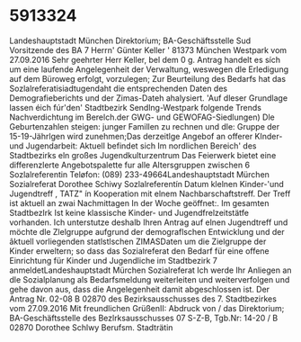 # 5913324

Landeshauptstadt München Direktoríum; BA-Geschäftsstelle Sud Vorsitzende des BA 7 Herrn' Günter Keller ' 81373 München
Westpark vom 27.09.2016
Sehr geehrter Herr Keller, bel dem 0 g. Antrag handelt es sích um eine laufende Angelegenheit der Verwaltung, weswegen dle Erledigung auf dem Büroweg erfolgt,
vorzulegen; Zur Beurteilung des Bedarfs hat das Sozlalreferatisiadtugendaht die entsprechenden Daten des Demografieberichts und der Zimas-Dateh ahalysiert.
'Auf dleser Grundlage lassen éich fúr'den' Stadtbezirk Sendlng-Westpark folgende Trends
Nachverdichtung im Berelch.der GWG- und GEWOFAG-Siedlungen)
Dle Geburtenzahlen steigen:
junger Famillen zu rechnen und dle: Gruppe der 15-19-Jährlgen wird zunehmen;Das derzeitlge Angebof an offerer KInder- und Jugendarbeit: Aktuell befindet sich Im nordlichen Bereich' des Stadtbezirks eln großes Jugendkulturzentrum Das Feierwerk bietet eine differenzlerte Angebotspalette fur alle Altersgruppen zwischen 6
Sozlalreferentin
Teløfon: (089) 233-49664Landeshauptstadt Mürchen Sozialreferat
Dorothee Schiwy Sozlalreferentín
Datum
klelnen Kinder-'und Jugendtreff , TATZ" ín Kooperation mit elnem Nachbarschaftstreff. Der Treff ist aktuell an zwai Nachmittagen In der Woche geöffnet:. Im gesamten StadtbezIrk Ist keine klassische Kinder- und Jugendfrelzeitstätfe vorhanden.
Ich unterstutze deshalb Ihren Antrag auf elnen Jugendtreff und möchte dle Zlelgruppe aufgrund der demograflschen Entwicklung und der âktuell vorliegenden statlstlschen ZIMASDaten um die Zielgruppe der Kinder erweltern; so dass das Sozialreferat den Bedarf für eine offene Einrichtung für Kinder und Jugendliche im Stadtbezirk 7 anmeldetLandeshauptstadt Mürchen Sozialreferat
Ich werde Ihr Anliegen an dle Sozialplanung als Bedarfsmeldung weiterleiten und weiterverfolgen und gehe davon aus, dass die Angelegenheit damit abgeschlossen ist.
Der Antrag Nr. 02-08 B 02870 des Bezirksausschusses des 7. Stadtbezirkes vom 27.09.2016
Mit freundlichen GrüßenII: Abdruck von /
das Direktorium; BA-Geschäftsstelle des Bezlrksausschusses 07 S-Z-B, Tgb.Nr: 14-20 / B 02870
Dorothee Schlwy Berufsm. Stadträtin